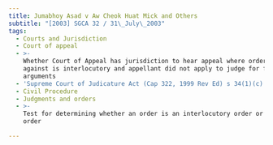 ```yaml
---
title: Jumabhoy Asad v Aw Cheok Huat Mick and Others
subtitle: "[2003] SGCA 32 / 31\_July\_2003"
tags:
  - Courts and Jurisdiction
  - Court of appeal
  - >-
    Whether Court of Appeal has jurisdiction to hear appeal where order appealed
    against is interlocutory and appellant did not apply to judge for further
    arguments
  - 'Supreme Court of Judicature Act (Cap 322, 1999 Rev Ed) s 34(1)(c)'
  - Civil Procedure
  - Judgments and orders
  - >-
    Test for determining whether an order is an interlocutory order or a final
    order

---
```


